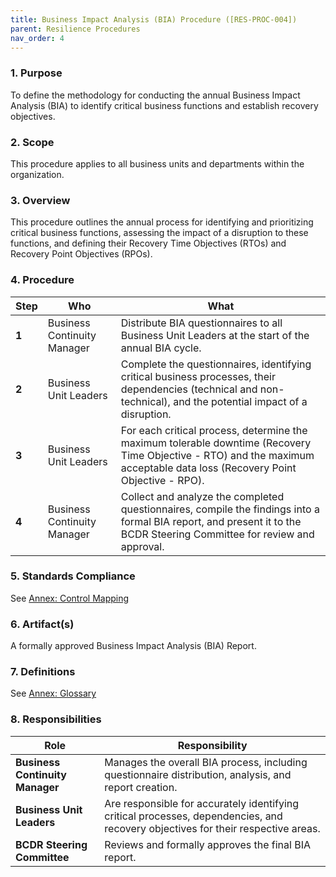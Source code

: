 ```yaml
---
title: Business Impact Analysis (BIA) Procedure ([RES-PROC-004])
parent: Resilience Procedures
nav_order: 4
---
```

### 1. Purpose

To define the methodology for conducting the annual Business Impact Analysis (BIA) to identify critical business functions and establish recovery objectives.

### 2. Scope

This procedure applies to all business units and departments within the organization.

### 3. Overview

This procedure outlines the annual process for identifying and prioritizing critical business functions, assessing the impact of a disruption to these functions, and defining their Recovery Time Objectives (RTOs) and Recovery Point Objectives (RPOs).

### 4. Procedure

| **Step** | **Who**                      | **What**                                                                                                                                                           |
| -------- | ---------------------------- | ------------------------------------------------------------------------------------------------------------------------------------------------------------------ |
| **1**    | Business Continuity Manager  | Distribute BIA questionnaires to all Business Unit Leaders at the start of the annual BIA cycle.                                                                   |
| **2**    | Business Unit Leaders        | Complete the questionnaires, identifying critical business processes, their dependencies (technical and non-technical), and the potential impact of a disruption.    |
| **3**    | Business Unit Leaders        | For each critical process, determine the maximum tolerable downtime (Recovery Time Objective - RTO) and the maximum acceptable data loss (Recovery Point Objective - RPO). |
| **4**    | Business Continuity Manager  | Collect and analyze the completed questionnaires, compile the findings into a formal BIA report, and present it to the BCDR Steering Committee for review and approval. |

### 5. Standards Compliance

See [Annex: Control Mapping](../_annexes/control_mapping.md)

### 6. Artifact(s)

A formally approved Business Impact Analysis (BIA) Report.

### 7. Definitions

See [Annex: Glossary](../_annexes/glossary.md)

### 8. Responsibilities

| **Role**                       | **Responsibility**                                                                                             |
| ------------------------------ | -------------------------------------------------------------------------------------------------------------- |
| **Business Continuity Manager**| Manages the overall BIA process, including questionnaire distribution, analysis, and report creation.            |
| **Business Unit Leaders**      | Are responsible for accurately identifying critical processes, dependencies, and recovery objectives for their respective areas. |
| **BCDR Steering Committee**    | Reviews and formally approves the final BIA report.                                                            |
